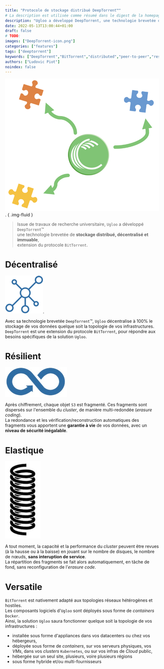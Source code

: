 ```yaml
---
title: "Protocole de stockage distribué DeepTorrent™"
# La description est utilisée comme résumé dans le digest de la homepage
description: "Ugloo a développé DeepTorrent, une technologie brevetée de stockage distribué, décentralisé et immuable, extension du protocole BitTorrent."
date: 2022-05-13T13:00:44+01:00
draft: false
# TODO:
images: ["DeepTorrent-icon.png"]
categories: ["features"]
tags: ["deeptorrent"]
keywords: ["DeepTorrent","BitTorrent","distributed","peer-to-peer","resilient"]
authors: ["Ludovic Piot"]
noindex: false
---
```


![Icône DeepTorrent](DeepTorrent-icon.png "Icône DeepTorrent™").
{ .img-fluid }

> Issue de travaux de recherche universitaire, `Ugloo` a développé `DeepTorrent`™  
> une technologie brevetée de **stockage distribué, décentralisé et immuable**,  
> extension du protocole `BitTorrent`.

# Décentralisé

![Icône distribué](distributed-icon.png "Icône distribué").
<!-- TODO: revoir la couleur de l'icone -->
Avec sa technologie brevetée `DeepTorrent`™, `Ugloo` décentralise à 100% le stockage de vos données quelque soit la topologie de vos infrastructures.​  
`DeepTorrent` est une extension du protocole `BitTorrent`, pour répondre aux besoins spécifiques de la solution `Ugloo`.  
<!-- TODO: ajouter un petit descriptif du fonctionnement BitTorrent.   -->

# Résilient

![Icône boucle infinie](infinite-loop-icon.jpg "Icône boucle infinie")

Après chiffrement, chaque objet `S3` est fragmenté. Ces fragments sont dispersés sur l'ensemble du _cluster_, de manière multi-redondée (_erasure coding_).​  
La redondance et les vérification/reconstruction automatiques des fragments vous apportent une **garantie à vie** de vos données​, avec un **niveau de sécurité inégalable**.

# Elastique

![Icône élastique](elastic-icon.jpg "Icône élastique")

A tout moment, la capacité et la performance du _cluster_ peuvent être revues (à la hausse ou à la baisse) en jouant sur le nombre de disques, le nombre de nœuds, **sans interuption de service**.  
La répartition des fragments se fait alors automatiquement, en tâche de fond, sans reconfiguration de l'_erasure code_.

# Versatile

`BitTorrent` est nativement adapté aux topologies réseaux hétérogènes et hostiles.  
Les composants logiciels d'`Ugloo` sont déployés sous forme de _containers_ `Docker`.  
Ainsi, la solution `Ugloo` saura fonctionner quelque soit la topologie de vos infrastructures :
* installée sous forme d'appliances dans vos datacenters ou chez vos hébergeurs,
* déployée sous forme de _containers_, sur vos serveurs physiques, vos _VMs_, dans vos _clusters_ `Kubernetes`, ou sur vos infras de _Cloud_ public,
* hébergée sur un seul site, plusieurs, voire plusieurs régions
* sous forme hybride et/ou multi-fournisseurs
